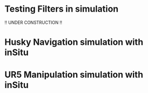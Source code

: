 # Testing Filters in simulation

!! UNDER CONSTRUCTION !!

# Husky Navigation simulation with inSitu

# UR5 Manipulation simulation with inSitu
